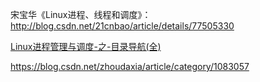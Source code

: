 宋宝华《Linux进程、线程和调度》：http://blog.csdn.net/21cnbao/article/details/77505330

[Linux进程管理与调度-之-目录导航(全)](http://blog.csdn.net/gatieme/article/details/51456569)

https://blog.csdn.net/zhoudaxia/article/category/1083057